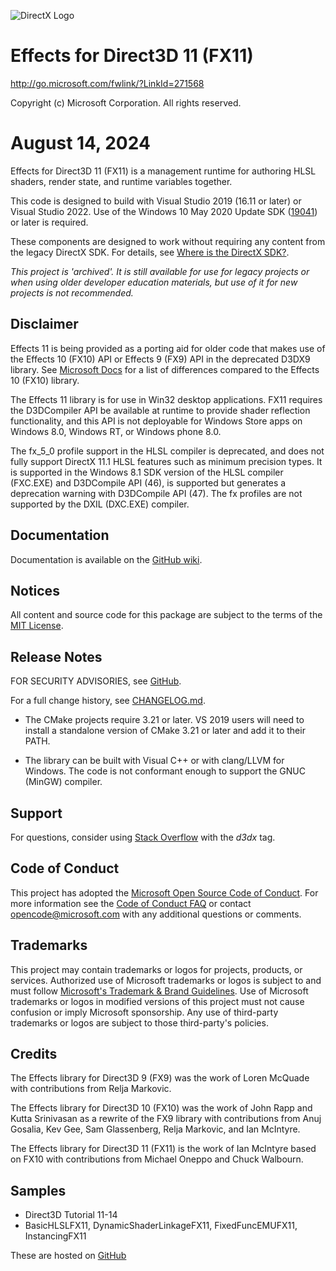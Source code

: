 ![DirectX Logo](https://raw.githubusercontent.com/wiki/Microsoft/FX11/Dx_logo.GIF)

# Effects for Direct3D 11 (FX11)

http://go.microsoft.com/fwlink/?LinkId=271568

Copyright (c) Microsoft Corporation. All rights reserved.

# August 14, 2024

Effects for Direct3D 11 (FX11) is a management runtime for authoring HLSL shaders, render state, and runtime variables together.

This code is designed to build with Visual Studio 2019 (16.11 or later) or Visual Studio 2022. Use of the Windows 10 May 2020 Update SDK ([19041](https://walbourn.github.io/windows-10-may-2020-update-sdk/)) or later is required.

These components are designed to work without requiring any content from the legacy DirectX SDK. For details, see [Where is the DirectX SDK?](https://aka.ms/dxsdk).

_This project is 'archived'. It is still available for use for legacy projects or when using older developer education materials, but use of it for new projects is not recommended._

## Disclaimer

Effects 11 is being provided as a porting aid for older code that makes use of the Effects 10 (FX10) API or Effects 9 (FX9)
API in the deprecated D3DX9 library. See [Microsoft Docs](https://docs.microsoft.com/en-us/windows/win32/direct3d11/d3d11-graphics-programming-guide-effects-differences) for a list of differences compared to the Effects 10 (FX10) library.

The Effects 11 library is for use in Win32 desktop applications. FX11 requires the D3DCompiler API be available at runtime
to provide shader reflection functionality, and this API is not deployable for Windows Store apps on Windows 8.0, Windows RT,
or Windows phone 8.0.

The fx_5_0 profile support in the HLSL compiler is deprecated, and does not fully support DirectX 11.1 HLSL features
such as minimum precision types. It is supported in the Windows 8.1 SDK version of the HLSL compiler (FXC.EXE) and
D3DCompile API (46), is supported but generates a deprecation warning with D3DCompile API (47). The fx profiles
are not supported by the DXIL (DXC.EXE) compiler.

## Documentation

Documentation is available on the [GitHub wiki](https://github.com/Microsoft/FX11/wiki).

## Notices

All content and source code for this package are subject to the terms of the [MIT License](https://github.com/microsoft/FX11/blob/main/LICENSE).

## Release Notes

FOR SECURITY ADVISORIES, see [GitHub](https://github.com/microsoft/FX11/security/advisories).

For a full change history, see [CHANGELOG.md](https://github.com/microsoft/FX11/blob/main/CHANGELOG.md).

* The CMake projects require 3.21 or later. VS 2019 users will need to install a standalone version of CMake 3.21 or later and add it to their PATH.

* The library can be built with Visual C++ or with clang/LLVM for Windows. The code is not conformant enough to support the GNUC (MinGW) compiler.

## Support

For questions, consider using [Stack Overflow](https://stackoverflow.com/questions/tagged/d3dx) with the _d3dx_ tag.

## Code of Conduct

This project has adopted the [Microsoft Open Source Code of Conduct](https://opensource.microsoft.com/codeofconduct/). For more information see the [Code of Conduct FAQ](https://opensource.microsoft.com/codeofconduct/faq/) or contact [opencode@microsoft.com](mailto:opencode@microsoft.com) with any additional questions or comments.

## Trademarks

This project may contain trademarks or logos for projects, products, or services. Authorized use of Microsoft trademarks or logos is subject to and must follow [Microsoft's Trademark & Brand Guidelines](https://www.microsoft.com/en-us/legal/intellectualproperty/trademarks/usage/general). Use of Microsoft trademarks or logos in modified versions of this project must not cause confusion or imply Microsoft sponsorship. Any use of third-party trademarks or logos are subject to those third-party's policies.

## Credits

The Effects library for Direct3D 9 (FX9) was the work of Loren McQuade with contributions from Relja Markovic.

The Effects library for Direct3D 10 (FX10) was the work of John Rapp and Kutta Srinivasan as a rewrite of the FX9 library with contributions from Anuj Gosalia, Kev Gee, Sam Glassenberg, Relja Markovic, and Ian McIntyre.

The Effects library for Direct3D 11 (FX11) is the work of Ian McIntyre based on FX10 with contributions from Michael Oneppo and Chuck Walbourn.

## Samples

* Direct3D Tutorial 11-14
* BasicHLSLFX11, DynamicShaderLinkageFX11, FixedFuncEMUFX11, InstancingFX11

These are hosted on [GitHub](https://github.com/microsoft/DirectX-SDK-Samples)
